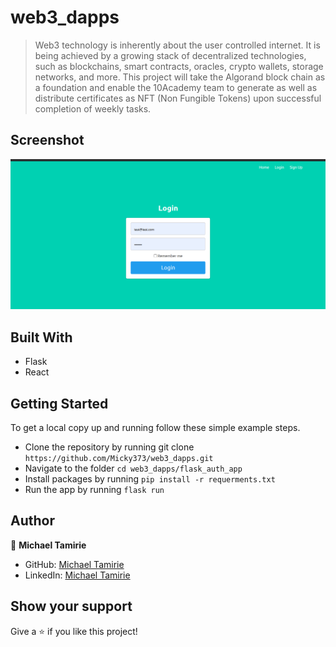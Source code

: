 # web3_dapps

> Web3 technology is inherently about the user controlled internet. It is being achieved by a growing stack of decentralized technologies, such as blockchains, smart contracts, oracles, crypto wallets, storage networks, and more. This project will take the Algorand block chain as a foundation and enable the 10Academy team to generate as well as distribute certificates as NFT (Non Fungible Tokens) upon successful completion of weekly tasks.

## Screenshot

![screenshot](screenshot.PNG)

## Built With

- Flask
- React

## Getting Started

To get a local copy up and running follow these simple example steps.

- Clone the repository by running git clone `https://github.com/Micky373/web3_dapps.git`
- Navigate to the folder `cd web3_dapps/flask_auth_app`
- Install packages by running `pip install -r requerments.txt`
- Run the app by running `flask run`

## Author

👤 **Michael Tamirie**

- GitHub: [Michael Tamirie](https://github.com/Micky373)
- LinkedIn: [Michael Tamirie](https://www.linkedin.com/in/michaeltamirie/)

## Show your support

Give a ⭐ if you like this project!
